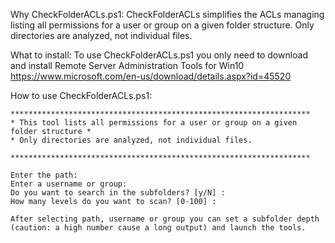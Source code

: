 Why CheckFolderACLs.ps1:
    CheckFolderACLs simplifies the ACLs managing listing all permissions for a user or group on a given folder structure. Only directories are analyzed, not individual files.

What to install:
    To use CheckFolderACLs.ps1 you only need to download and install Remote Server Administration Tools for Win10 
    https://www.microsoft.com/en-us/download/details.aspx?id=45520

How to use CheckFolderACLs.ps1:

    *******************************************************************
    * This tool lists all permissions for a user or group on a given folder structure *
    * Only directories are analyzed, not individual files.
    
    *******************************************************************
    
    Enter the path:
    Enter a username or group:
    Do you want to search in the subfolders? [y/N] :
    How many levels do you want to scan? [0-100] :

    After selecting path, username or group you can set a subfolder depth (caution: a high number cause a long output) and launch the tools.

